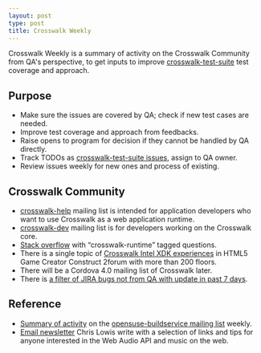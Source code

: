 ```yaml
---
layout: post
type: post
title: Crosswalk Weekly
---
```


Crosswalk Weekly is a summary of activity on the Crosswalk Community from QA's perspective, to get inputs to improve [crosswalk-test-suite](https://github.com/crosswalk-project/crosswalk-test-suite) test coverage and approach.

## Purpose

* Make sure the issues are covered by QA; check if new test cases are needed.
* Improve test coverage and approach from feedbacks.
* Raise opens to program for decision if they cannot be handled by QA directly.
* Track TODOs as [crosswalk-test-suite issues](https://github.com/crosswalk-project/crosswalk-test-suite/issues), assign to QA owner.
* Review issues weekly for new ones and process of existing.

## Crosswalk Community

* [crosswalk-help](https://lists.crosswalk-project.org/mailman/listinfo/crosswalk-help) mailing list is intended for application developers who want to use Crosswalk as a web application runtime.
* [crosswalk-dev](https://lists.crosswalk-project.org/mailman/listinfo/crosswalk-dev) mailing list is for developers working on the Crosswalk core.
* [Stack overflow](http://stackoverflow.com/questions/tagged/crosswalk-runtime) with “crosswalk-runtime” tagged questions.
* There is a single topic of [Crosswalk Intel XDK experiences](https://www.scirra.com/forum/crosswalk-intel-xdk-experiences_t101139?&start=210) in HTML5 Game Creator Construct 2forum with more than 200 floors.
* There will be a Cordova 4.0 mailing list of Crosswalk later.
* There is [a filter of JIRA bugs not from QA with update in past 7 days](https://crosswalk-project.org/jira/issues/?filter=11404).

## Reference
* [Summary of activity](http://openbuildservice.org/blog/) on the [opensuse-buildservice mailing list](http://lists.opensuse.org/opensuse-buildservice/) weekly.
* [Email newsletter](http://blog.chrislowis.co.uk/waw.html) Chris Lowis write with a selection of links and tips for anyone interested in the Web Audio API and music on the web.

